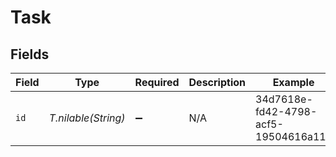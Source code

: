 # Task


## Fields

| Field                                | Type                                 | Required                             | Description                          | Example                              |
| ------------------------------------ | ------------------------------------ | ------------------------------------ | ------------------------------------ | ------------------------------------ |
| `id`                                 | *T.nilable(String)*                  | :heavy_minus_sign:                   | N/A                                  | 34d7618e-fd42-4798-acf5-19504616a11e |